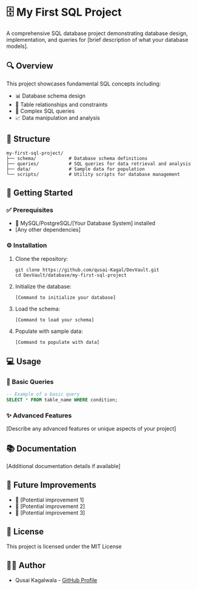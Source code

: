 # 🗄️ My First SQL Project

A comprehensive SQL database project demonstrating database design, implementation, and queries for [brief description of what your database models].

## 🔍 Overview

This project showcases fundamental SQL concepts including:
- 📊 Database schema design
- 🔗 Table relationships and constraints
- 🧩 Complex SQL queries
- 📈 Data manipulation and analysis

## 📁 Structure

```
my-first-sql-project/
├── schema/            # Database schema definitions
├── queries/           # SQL queries for data retrieval and analysis
├── data/              # Sample data for population
└── scripts/           # Utility scripts for database management
```

## 🚀 Getting Started

### ✅ Prerequisites

- 💾 MySQL/PostgreSQL/[Your Database System] installed
- [Any other dependencies]

### ⚙️ Installation

1. Clone the repository:
   ```
   git clone https://github.com/qusai-Kagal/DevVault.git
   cd DevVault/database/my-first-sql-project
   ```

2. Initialize the database:
   ```
   [Command to initialize your database]
   ```

3. Load the schema:
   ```
   [Command to load your schema]
   ```

4. Populate with sample data:
   ```
   [Command to populate with data]
   ```

## 💻 Usage

### 📝 Basic Queries

```sql
-- Example of a basic query
SELECT * FROM table_name WHERE condition;
```

### ✨ Advanced Features

[Describe any advanced features or unique aspects of your project]

## 📚 Documentation

[Additional documentation details if available]

## 🔮 Future Improvements

- 🔄 [Potential improvement 1]
- 🔄 [Potential improvement 2]
- 🔄 [Potential improvement 3]

## 📜 License

This project is licensed under the MIT License

## 👨‍💻 Author

- Qusai Kagalwala - [GitHub Profile](https://github.com/qusai-Kagal)
